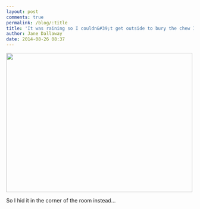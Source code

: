 ```yaml
---
layout: post
comments: true
permalink: /blog/:title
title: 'It was raining so I couldn&#39;t get outside to bury the chew I found'
author: Jane Dallaway
date: 2014-08-26 08:37
---
```


<div><a href="http://static.skitters.dallaway.com/tp_IMG_20140826_083558.JPG"><img src="http://static.skitters.dallaway.com/tp_thumb_IMG_20140826_083558.JPG" width="500" height="375"/></a></div>

So I hid it in the corner of the room instead...
  
      
